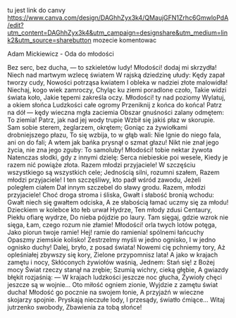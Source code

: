 tu jest link do canvy
https://www.canva.com/design/DAGhhZyx3k4/QMaujGFN1Zrhc6GmwloPdA/edit?utm_content=DAGhhZyx3k4&utm_campaign=designshare&utm_medium=link2&utm_source=sharebutton
mozecie komentowac
 
Adam Mickiewicz - Oda do młodości

Bez serc, bez ducha, — to szkieletów ludy!
Młodości! dodaj mi skrzydła!
Niech nad martwym wzlecę światem
W rajską dziedzinę ułudy:
Kędy zapał tworzy cudy,
Nowości potrząsa kwiatem
I obleka w nadziei złote malowidła!
Niechaj, kogo wiek zamroczy,
Chyląc ku ziemi poradlone czoło,
Takie widzi świata koło,
Jakie tępemi zakreśla oczy. 
Młodości! ty nad poziomy
Wylatuj, a okiem słońca
Ludzkości całe ogromy
Przeniknij z końca do końca!
Patrz na dół — kędy wieczna mgła zaciemia
Obszar gnuśności zalany odmętem:
To ziemia!
Patrz, jak nad jej wody trupie
Wzbił się jakiś płaz w skorupie.
Sam sobie sterem, żeglarzem, okrętem;
Goniąc za żywiołkami drobniejszego płazu,
To się wzbija, to w głąb wali:
Nie lgnie do niego fala, ani on do fali;
A wtem jak bańka prysnął o szmat głazu!
Nikt nie znał jego życia, nie zna jego zguby:
To samoluby!
Młodości! tobie nektar żywota
Natenczas słodki, gdy z innymi dzielę:
Serca niebieskie poi wesele,
Kiedy je razem nić powiąże złota.
Razem młodzi przyjaciele!
W szczęściu wszystkiego są wszystkich cele;
Jednością silni, rozumni szałem,
Razem młodzi przyjaciele!
I ten szczęśliwy, kto padł wśród zawodu,
Jeżeli poległem ciałem
Dał innym szczebel do sławy grodu.
Razem, młodzi przyjaciele!
Choć droga stroma i śliska,
Gwałt i słabość bronią wchodu:
Gwałt niech się gwałtem odciska,
A ze słabością łamać uczmy się za młodu!
Dzieckiem w kolebce kto łeb urwał Hydrze,
Ten młody zdusi Centaury,
Piekłu ofiarę wydrze,
Do nieba pójdzie po laury.
Tam sięgaj, gdzie wzrok nie sięga,
Łam, czego rozum nie złamie!
Młodości! orla twych lotów potęga,
Jako piorun twoje ramie!
Hej! ramie do ramienia! spólnemi łańcuchy
Opaszmy ziemskie kolisko!
Zestrzelmy myśli w jedno ognisko,
I w jedno ognisko duchy!
Dalej, bryło, z posad świata!
Nowemi cię pchniemy tory,
Aż opleśniałej zbywszy się kory,
Zielone przypomnisz lata!
A jako w krajach zamętu i nocy,
Skłóconych żywiołów waśnią,
Jednem: Stań się! z Bożej mocy
Świat rzeczy stanął na zrębie;
Szumią wichry, cieką głębie,
A gwiazdy błękit rozjaśnią: —
W krajach ludzkości jeszcze noc głucha,
Żywioły chęci jeszcze są w wojnie…
Oto miłość ogniem zionie,
Wyjdzie z zamętu świat ducha!
Młodość go pocznie na swojem łonie,
A przyjaźń w wieczne skojarzy spojnie.
Pryskają nieczułe lody,
I przesądy, światło ćmiące…
Witaj jutrzenko swobody,
Zbawienia za tobą słońce! 